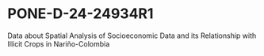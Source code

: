 # PONE-D-24-24934R1
Data about Spatial Analysis of Socioeconomic Data and its Relationship with Illicit Crops in Nariño-Colombia
